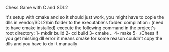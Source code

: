 Chess Game with C and SDL2

it's setup with cmake and so it should just work, you might have to copie the dlls in vendor/SDL2/bin folder to the executable's folder.
compilation : (need to have cmake installed)
execute the following command in the project's root directory:
1- mkdir build
2- cd build
3- cmake ..
4- make
5- ./Chess
if you get missing dll error it means cmake for some reason couldn't copy the dlls and you have to do it manually
